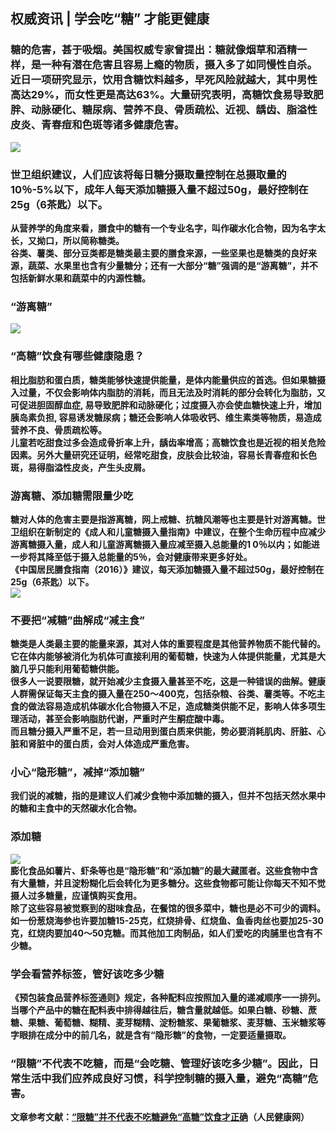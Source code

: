 ## 权威资讯 | 学会吃“糖” 才能更健康  
### 糖的危害，甚于吸烟</strong>。美国权威专家曾提出：糖就像烟草和酒精一样，是一种有潜在危害且容易上瘾的物质，摄入多了如同慢性自杀。近日一项研究显示，饮用含糖饮料越多，早死风险就越大，其中男性高达29%，而女性更是高达63%。<strong>大量研究表明，高糖饮食易导致肥胖、动脉硬化、糖尿病、营养不良、骨质疏松、近视、龋齿、脂溢性皮炎、青春痘和色斑等诸多健康危害。  
![](http://cdncms.v-keep.cn/wp-content/uploads/2019/10/timg42.jpg)  
### 世卫组织建议，人们应该将每日糖分摄取量控制在总摄取量的10％-5%以下，成年人每天添加糖摄入量不超过50g，最好控制在25g（6茶匙）以下。  
从营养学的角度来看，膳食中的糖有一个专业名字，叫作碳水化合物，因为名字太长，又拗口，所以简称糖类。  
谷类、薯类、部分豆类都是糖类最主要的膳食来源，一些坚果也是糖类的良好来源，蔬菜、水果里也含有少量糖分；还有一大部分“糖”强调的是“游离糖”，并不包括新鲜水果和蔬菜中的内源性糖。  
### “游离糖”  
![](http://cdncms.v-keep.cn/wp-content/uploads/2019/10/timg40-1024x575.jpg)  
### “高糖”饮食有哪些健康隐患？  
相比脂肪和蛋白质，糖类能够快速提供能量，是体内能量供应的首选。但如果糖摄入过量，不仅会影响体内脂肪的消耗，而且无法及时消耗的部分会转化为脂肪，又可促进胆固醇血症, 易导致肥胖和动脉硬化；过度摄入亦会使血糖快速上升，增加胰岛素负担, 容易诱发糖尿病；糖还会影响人体吸收钙、维生素类等物质，易造成营养不良、骨质疏松等。  
儿童若吃甜食过多会造成骨折率上升，龋齿率增高；高糖饮食也是近视的相关危险因素。另外大量研究还证明，经常吃甜食，皮肤会比较油，容易长青春痘和长色斑，易得脂溢性皮炎，产生头皮屑。  
### 游离糖、添加糖需限量少吃  
糖对人体的危害主要是指游离糖，网上戒糖、抗糖风潮等也主要是针对游离糖。世卫组织在新制定的《成人和儿童糖摄入量指南》中建议，在整个生命历程中应减少游离糖摄入量，成人和儿童游离糖摄入量应减至摄入总能量的1 0％以内；如能进一步将其降至低于摄入总能量的5％，会对健康带来更多好处。  
《中国居民膳食指南（2016）》建议，每天添加糖摄入量不超过50g，最好控制在25g（6茶匙）以下。  
![](http://cdncms.v-keep.cn/wp-content/uploads/2019/10/timg41.jpg)  
### 不要把“减糖”曲解成“减主食”  
糖类是人类最主要的能量来源，其对人体的重要程度是其他营养物质不能代替的。它在体内能够被消化为机体可直接利用的葡萄糖，快速为人体提供能量，尤其是大脑几乎只能利用葡萄糖供能。  
很多人一说要限糖，就开始减少主食摄入量甚至不吃，这是一种错误的曲解。健康人群需保证每天主食的摄入量在250～400克，包括杂粮、谷类、薯类等。不吃主食的做法容易造成机体碳水化合物摄入不足，造成糖类供能不足，影响人体多项生理活动，甚至会影响脂肪代谢，严重时产生酮症酸中毒。  
而且糖分摄入严重不足，若一旦动用到蛋白质来供能，势必要消耗肌肉、肝脏、心脏和肾脏中的蛋白质，会对人体造成严重危害。  
### 小心“隐形糖”，减掉“添加糖”  
我们说的减糖，指的是建议人们减少食物中添加糖的摄入，但并不包括天然水果中的糖和主食中的天然碳水化合物。  
### 添加糖  
![](http://cdncms.v-keep.cn/wp-content/uploads/2019/10/timg43.jpg)  
膨化食品如薯片、虾条等也是“隐形糖”和“添加糖”的最大藏匿者。这些食物中含有大量糖，并且淀粉糊化后会转化为更多糖分。这些食物都可能让你每天不知不觉摄人过多糖量，应谨慎购买食用。  
除了这些容易被觉察到的甜味食品，在餐馆的很多菜中，糖也是必不可少的调料。如一份葱烧海参也许要加糖15-25克，红烧排骨、红烧鱼、鱼香肉丝也要加25-30克，红烧肉要加40～50克糖。而其他加工肉制品，如人们爱吃的肉脯里也含有不少糖。  
### 学会看营养标签，管好该吃多少糖  
《预包装食品营养标签通则》规定，各种配料应按照加入量的递减顺序一一排列。当哪个产品中的糖在配料表中排得越往后，糖含量就越低。如果白糖、砂糖、蔗糖、果糖、葡萄糖、糊精、麦芽糊精、淀粉糖浆、果葡糖浆、麦芽糖、玉米糖浆等字眼排在成分中的前几名，就是含有“隐形糖”的食物，一定要适量摄取。  
### “限糖”不代表不吃糖，而是“会吃糖、管理好该吃多少糖”。因此，日常生活中我们应养成良好习惯，科学控制糖的摄入量，避免“高糖”危害。  
文章参考文献：<a href="http://health.people.com.cn/n1/2019/0909/c14739-31343954.html">“限糖”并不代表不吃糖避免“高糖”饮食才正确</a>（人民健康网）  

